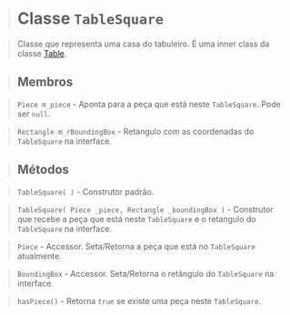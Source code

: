 > # Classe `TableSquare` #

> Classe que representa uma casa do tabuleiro. É uma inner class da classe [Table](Table.md).


> ## Membros ##

> `Piece m_piece` - Aponta para a peça que está neste `TableSquare`. Pode ser `null`.

> `Rectangle m_rBoundingBox` - Retangulo com as coordenadas do `TableSquare` na interface.


> ## Métodos ##

> `TableSquare( )` - Construtor padrão.

> `TableSquare( Piece _piece, Rectangle _boundingBox )` - Construtor que recebe a peça que está neste `TableSquare` e o retangulo do `TableSquare` na interface.

> `Piece` - Accessor. Seta/Retorna a peça que está no `TableSquare` atualmente.

> `BoundingBox` - Accessor. Seta/Retorna o retângulo do `TableSquare` na interface.

> `hasPiece()` - Retorna `true` se existe uma peça neste `TableSquare`.